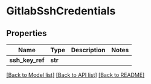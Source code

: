 # GitlabSshCredentials

## Properties
Name | Type | Description | Notes
------------ | ------------- | ------------- | -------------
**ssh_key_ref** | **str** |  | 

[[Back to Model list]](../README.md#documentation-for-models) [[Back to API list]](../README.md#documentation-for-api-endpoints) [[Back to README]](../README.md)

